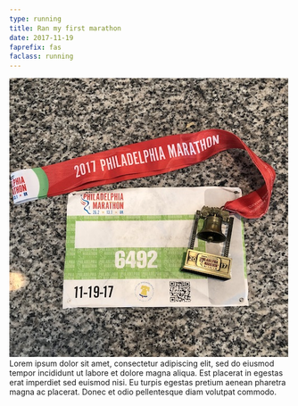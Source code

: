 ```yaml
---
type: running
title: Ran my first marathon
date: 2017-11-19
faprefix: fas
faclass: running
---
```

![First Marthon](../../src/img/events/2017-marathon.jpeg)Lorem ipsum dolor sit amet, consectetur adipiscing elit, sed do eiusmod tempor incididunt ut labore et dolore magna aliqua. Est placerat in egestas erat imperdiet sed euismod nisi. Eu turpis egestas pretium aenean pharetra magna ac placerat. Donec et odio pellentesque diam volutpat commodo.